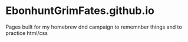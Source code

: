 # EbonhuntGrimFates.github.io
Pages built for my homebrew dnd campaign to rememnber things and to practice html/css

